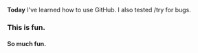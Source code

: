 **Today** I've learned how to use GitHub. I also tested /try for bugs.

### This is fun.

#### So much fun.
